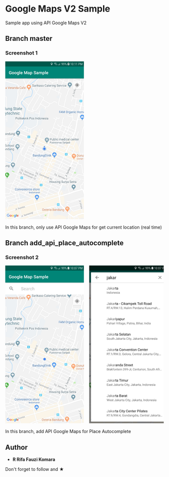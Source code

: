 # Google Maps V2 Sample
Sample app using API Google Maps V2

## Branch master
### Screenshot 1
<pre>
<img src="Screenshot/Screenshot_1.jpg" width="250" height="500">
</pre>

In this branch, only use API Google Maps for get current location (real time)

## Branch add_api_place_autocomplete
### Screenshot 2 
<pre>
<img src="Screenshot/Screenshot_2.jpg" width="250" height="500">  <img src="Screenshot/Screenshot_3.jpg" width="250" height="500">  <img src="Screenshot/Screenshot_4.jpg" width="250" height="500">
</pre>

In this branch, add API Google Maps for Place Autocomplete

## Author

* **R Rifa Fauzi Komara**

Don't forget to follow and ★
